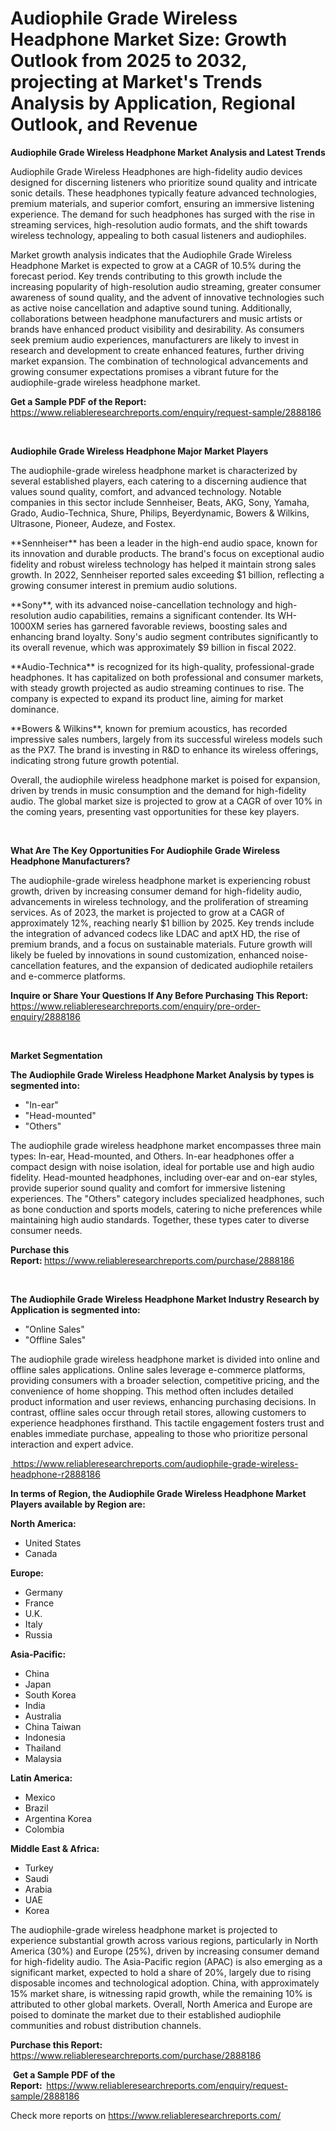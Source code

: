 <p><h1>Audiophile Grade Wireless Headphone Market Size: Growth Outlook from 2025 to 2032, projecting at Market's Trends Analysis by Application, Regional Outlook, and Revenue</h1></p><p><strong>Audiophile Grade Wireless Headphone Market Analysis and Latest Trends</strong></p>
<p><p>Audiophile Grade Wireless Headphones are high-fidelity audio devices designed for discerning listeners who prioritize sound quality and intricate sonic details. These headphones typically feature advanced technologies, premium materials, and superior comfort, ensuring an immersive listening experience. The demand for such headphones has surged with the rise in streaming services, high-resolution audio formats, and the shift towards wireless technology, appealing to both casual listeners and audiophiles.</p><p>Market growth analysis indicates that the Audiophile Grade Wireless Headphone Market is expected to grow at a CAGR of 10.5% during the forecast period. Key trends contributing to this growth include the increasing popularity of high-resolution audio streaming, greater consumer awareness of sound quality, and the advent of innovative technologies such as active noise cancellation and adaptive sound tuning. Additionally, collaborations between headphone manufacturers and music artists or brands have enhanced product visibility and desirability. As consumers seek premium audio experiences, manufacturers are likely to invest in research and development to create enhanced features, further driving market expansion. The combination of technological advancements and growing consumer expectations promises a vibrant future for the audiophile-grade wireless headphone market.</p></p>
<p><strong>Get a Sample PDF of the Report:&nbsp;</strong> <a href="https://www.reliableresearchreports.com/enquiry/request-sample/2888186?utm_campaign=3020&utm_medium=2&utm_source=Github&utm_content=ia&utm_term=14032025&utm_id=audiophile-grade-wireless-headphone">https://www.reliableresearchreports.com/enquiry/request-sample/2888186</a></p>
<p>&nbsp;</p>
<p><strong>Audiophile Grade Wireless Headphone Major Market Players</strong></p>
<p><p>The audiophile-grade wireless headphone market is characterized by several established players, each catering to a discerning audience that values sound quality, comfort, and advanced technology. Notable companies in this sector include Sennheiser, Beats, AKG, Sony, Yamaha, Grado, Audio-Technica, Shure, Philips, Beyerdynamic, Bowers & Wilkins, Ultrasone, Pioneer, Audeze, and Fostex.</p><p>**Sennheiser** has been a leader in the high-end audio space, known for its innovation and durable products. The brand's focus on exceptional audio fidelity and robust wireless technology has helped it maintain strong sales growth. In 2022, Sennheiser reported sales exceeding $1 billion, reflecting a growing consumer interest in premium audio solutions.</p><p>**Sony**, with its advanced noise-cancellation technology and high-resolution audio capabilities, remains a significant contender. Its WH-1000XM series has garnered favorable reviews, boosting sales and enhancing brand loyalty. Sony's audio segment contributes significantly to its overall revenue, which was approximately $9 billion in fiscal 2022.</p><p>**Audio-Technica** is recognized for its high-quality, professional-grade headphones. It has capitalized on both professional and consumer markets, with steady growth projected as audio streaming continues to rise. The company is expected to expand its product line, aiming for market dominance.</p><p>**Bowers & Wilkins**, known for premium acoustics, has recorded impressive sales numbers, largely from its successful wireless models such as the PX7. The brand is investing in R&D to enhance its wireless offerings, indicating strong future growth potential.</p><p>Overall, the audiophile wireless headphone market is poised for expansion, driven by trends in music consumption and the demand for high-fidelity audio. The global market size is projected to grow at a CAGR of over 10% in the coming years, presenting vast opportunities for these key players.</p></p>
<p>&nbsp;</p>
<p><strong>What Are The Key Opportunities For Audiophile Grade Wireless Headphone Manufacturers?</strong></p>
<p><p>The audiophile-grade wireless headphone market is experiencing robust growth, driven by increasing consumer demand for high-fidelity audio, advancements in wireless technology, and the proliferation of streaming services. As of 2023, the market is projected to grow at a CAGR of approximately 12%, reaching nearly $1 billion by 2025. Key trends include the integration of advanced codecs like LDAC and aptX HD, the rise of premium brands, and a focus on sustainable materials. Future growth will likely be fueled by innovations in sound customization, enhanced noise-cancellation features, and the expansion of dedicated audiophile retailers and e-commerce platforms.</p></p>
<p><strong>Inquire or Share Your Questions If Any Before Purchasing This Report:</strong> <a href="https://www.reliableresearchreports.com/enquiry/pre-order-enquiry/2888186?utm_campaign=3020&utm_medium=2&utm_source=Github&utm_content=ia&utm_term=14032025&utm_id=audiophile-grade-wireless-headphone">https://www.reliableresearchreports.com/enquiry/pre-order-enquiry/2888186</a></p>
<p>&nbsp;</p>
<p><strong>Market Segmentation</strong></p>
<p><strong>The Audiophile Grade Wireless Headphone Market Analysis by types is segmented into:</strong></p>
<p><ul><li>"In-ear"</li><li>"Head-mounted"</li><li>"Others"</li></ul></p>
<p><p>The audiophile grade wireless headphone market encompasses three main types: In-ear, Head-mounted, and Others. In-ear headphones offer a compact design with noise isolation, ideal for portable use and high audio fidelity. Head-mounted headphones, including over-ear and on-ear styles, provide superior sound quality and comfort for immersive listening experiences. The "Others" category includes specialized headphones, such as bone conduction and sports models, catering to niche preferences while maintaining high audio standards. Together, these types cater to diverse consumer needs.</p></p>
<p><strong>Purchase this Report:&nbsp;</strong><a href="https://www.reliableresearchreports.com/purchase/2888186?utm_campaign=3020&utm_medium=2&utm_source=Github&utm_content=ia&utm_term=14032025&utm_id=audiophile-grade-wireless-headphone">https://www.reliableresearchreports.com/purchase/2888186</a></p>
<p>&nbsp;</p>
<p><strong>The Audiophile Grade Wireless Headphone Market Industry Research by Application is segmented into:</strong></p>
<p><ul><li>"Online Sales"</li><li>"Offline Sales"</li></ul></p>
<p><p>The audiophile grade wireless headphone market is divided into online and offline sales applications. Online sales leverage e-commerce platforms, providing consumers with a broader selection, competitive pricing, and the convenience of home shopping. This method often includes detailed product information and user reviews, enhancing purchasing decisions. In contrast, offline sales occur through retail stores, allowing customers to experience headphones firsthand. This tactile engagement fosters trust and enables immediate purchase, appealing to those who prioritize personal interaction and expert advice.</p></p>
<p><a href="https://www.reliableresearchreports.com/audiophile-grade-wireless-headphone-r2888186?utm_campaign=3020&utm_medium=2&utm_source=Github&utm_content=ia&utm_term=14032025&utm_id=audiophile-grade-wireless-headphone">&nbsp;https://www.reliableresearchreports.com/audiophile-grade-wireless-headphone-r2888186</a></p>
<p><strong>In terms of Region, the Audiophile Grade Wireless Headphone Market Players available by Region are:</strong></p>
<p>
    <p> <strong> North America: </strong>
        <ul>
            <li>United States</li>
            <li>Canada</li>
        </ul>
        </p> 
    <p> <strong> Europe: </strong>
        <ul>
            <li>Germany</li>
            <li>France</li>
            <li>U.K.</li>
            <li>Italy</li>
            <li>Russia</li>
        </ul>
        </p> 
    <p> <strong> Asia-Pacific: </strong>
        <ul>
            <li>China</li>
            <li>Japan</li>
            <li>South Korea</li>
            <li>India</li>
            <li>Australia</li>
            <li>China Taiwan</li>
            <li>Indonesia</li>
            <li>Thailand</li>
            <li>Malaysia</li>
        </ul>
        </p> 
    <p> <strong> Latin America: </strong>
        <ul>
            <li>Mexico</li>
            <li>Brazil</li>
            <li>Argentina Korea</li>
            <li>Colombia</li>
        </ul>
        </p> 
    <p> <strong> Middle East & Africa: </strong>
        <ul>
            <li>Turkey</li>
            <li>Saudi</li>
            <li>Arabia</li>
            <li>UAE</li>
            <li>Korea</li>
        </ul>
    </p>
    </p>
<p><p>The audiophile-grade wireless headphone market is projected to experience substantial growth across various regions, particularly in North America (30%) and Europe (25%), driven by increasing consumer demand for high-fidelity audio. The Asia-Pacific region (APAC) is also emerging as a significant market, expected to hold a share of 20%, largely due to rising disposable incomes and technological adoption. China, with approximately 15% market share, is witnessing rapid growth, while the remaining 10% is attributed to other global markets. Overall, North America and Europe are poised to dominate the market due to their established audiophile communities and robust distribution channels.</p></p>
<p><strong>Purchase this Report: </strong><a href="https://www.reliableresearchreports.com/purchase/2888186?utm_campaign=3020&utm_medium=2&utm_source=Github&utm_content=ia&utm_term=14032025&utm_id=audiophile-grade-wireless-headphone">https://www.reliableresearchreports.com/purchase/2888186</a></p>
<p>&nbsp;<strong>Get a Sample PDF of the Report:&nbsp;&nbsp;</strong><a href="https://www.reliableresearchreports.com/enquiry/request-sample/2888186?utm_campaign=3020&utm_medium=2&utm_source=Github&utm_content=ia&utm_term=14032025&utm_id=audiophile-grade-wireless-headphone">https://www.reliableresearchreports.com/enquiry/request-sample/2888186</a></p>
<p><strong></strong></p>
<p>Check more reports on <a href="https://www.reliableresearchreports.com/?utm_campaign=3020&utm_medium=2&utm_source=Github&utm_content=ia&utm_term=14032025&utm_id=audiophile-grade-wireless-headphone">https://www.reliableresearchreports.com/</a></p>